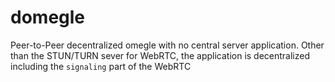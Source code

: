 # domegle
Peer-to-Peer  decentralized omegle with no central server application. Other than the STUN/TURN sever for WebRTC, the application is decentralized including the `signaling` part of the WebRTC
